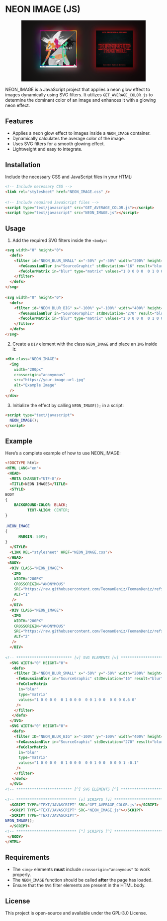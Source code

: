 # NEON IMAGE (JS)

<p align="center">
 <img width="400PX" src="https://raw.githubusercontent.com/TeomanDeniz/TeomanDeniz/refs/heads/main/images/repo_projects/NEON_EFFECT/PREVIEW.png">
</p>

NEON_IMAGE is a JavaScript project that applies a neon glow effect to images dynamically using SVG filters. It utilizes `GET_AVERAGE_COLOR.js` to determine the dominant color of an image and enhances it with a glowing neon effect.

## Features
- Applies a neon glow effect to images inside a `NEON_IMAGE` container.
- Dynamically calculates the average color of the image.
- Uses SVG filters for a smooth glowing effect.
- Lightweight and easy to integrate.

## Installation
Include the necessary CSS and JavaScript files in your HTML:

```html
<!-- Include necessary CSS -->
<link rel="stylesheet" href="NEON_IMAGE.css" />

<!-- Include required JavaScript files -->
<script type="text/javascript" src="GET_AVERAGE_COLOR.js"></script>
<script type="text/javascript" src="NEON_IMAGE.js"></script>
```

## Usage

1. Add the required SVG filters inside the `<body>`:

```html
<svg width="0" height="0">
  <defs>
    <filter id="NEON_BLUR_SMALL" x="-50%" y="-50%" width="200%" height="200%">
      <feGaussianBlur in="SourceGraphic" stdDeviation="16" result="blur"/>
      <feColorMatrix in="blur" type="matrix" values="1 0 0 0 0  0 1 0 0 0  0 0 1 0 0  0 0 0 0.6 0"/>
    </filter>
  </defs>
</svg>

<svg width="0" height="0">
  <defs>
    <filter id="NEON_BLUR_BIG" x="-100%" y="-100%" width="400%" height="400%">
      <feGaussianBlur in="SourceGraphic" stdDeviation="270" result="blur"/>
      <feColorMatrix in="blur" type="matrix" values="1 0 0 0 0  0 1 0 0 0  0 0 1 0 0  0 0 0 1 -0.1"/>
    </filter>
  </defs>
</svg>
```

2. Create a `DIV` element with the class `NEON_IMAGE` and place an `IMG` inside it:

```html
<div class="NEON_IMAGE">
  <img
    width="200px"
    crossorigin="anonymous"
    src="https://your-image-url.jpg"
    alt="Example Image"
  />
</div>
```

3. Initialize the effect by calling `NEON_IMAGE();` in a script:

```html
<script type="text/javascript">
  NEON_IMAGE();
</script>
```

## Example
Here’s a complete example of how to use NEON_IMAGE:

```html
<!DOCTYPE html>
<HTML LANG="en">
 <HEAD>
  <META CHARSET="UTF-8"/>
  <TITLE>NEON IMAGES</TITLE>
  <STYLE>
BODY
{
	BACKGROUND-COLOR: BLACK;
	      TEXT-ALIGN: CENTER;
}

.NEON_IMAGE
{
	  MARGIN: 50PX;
}
  </STYLE>
  <LINK REL="stylesheet" HREF="NEON_IMAGE.css"/>
 </HEAD>
 <BODY>
  <DIV CLASS="NEON_IMAGE">
   <IMG
    WIDTH="200PX"
    CROSSORIGIN="ANONYMOUS"
    SRC="https://raw.githubusercontent.com/TeomanDeniz/TeomanDeniz/refs/heads/main/images/repo_projects/NEON_EFFECT/EXAMPLE_1.jpg"
    ALT="1"
   />
  </DIV>
  <DIV CLASS="NEON_IMAGE">
   <IMG
    WIDTH="200PX"
    CROSSORIGIN="ANONYMOUS"
    SRC="https://raw.githubusercontent.com/TeomanDeniz/TeomanDeniz/refs/heads/main/images/repo_projects/NEON_EFFECT/EXAMPLE_2.jpeg"
    ALT="2"
   />
  </DIV>

<!-- ************************* [v] SVG ELEMENTS [v] ************************ -->
  <SVG WIDTH="0" HEIGHT="0">
   <defs>
    <filter ID="NEON_BLUR_SMALL" x="-50%" y="-50%" width="200%" height="200%">
     <feGaussianBlur in="SourceGraphic" stdDeviation="16" result="blur"/>
     <feColorMatrix
      in="blur"
      type="matrix"
      values="1 0 0 0 0  0 1 0 0 0  0 0 1 0 0  0 0 0 0.6 0"
     />
    </filter>
   </defs>
  </SVG>
  <SVG WIDTH="0" HEIGHT="0">
   <defs>
    <filter ID="NEON_BLUR_BIG" x="-100%" y="-100%" width="400%" height="400%">
     <feGaussianBlur in="SourceGraphic" stdDeviation="270" result="blur"/>
     <feColorMatrix
      in="blur"
      type="matrix"
      values="1 0 0 0 0  0 1 0 0 0  0 0 1 0 0  0 0 0 1 -0.1"
     />
    </filter>
   </defs>
  </SVG>
<!-- ************************* [^] SVG ELEMENTS [^] ************************ -->

<!-- *************************** [v] SCRIPTS [v] *************************** -->
  <SCRIPT TYPE="TEXT/JAVASCRIPT" SRC="GET_AVERAGE_COLOR.js"></SCRIPT>
  <SCRIPT TYPE="TEXT/JAVASCRIPT" SRC="NEON_IMAGE.js"></SCRIPT>
  <SCRIPT TYPE="TEXT/JAVASCRIPT">
NEON_IMAGE();
  </SCRIPT>
<!-- *************************** [^] SCRIPTS [^] *************************** -->
 </BODY>
</HTML>
```

## Requirements
- The `<img>` elements **must** include `crossorigin="anonymous"` to work properly.
- The `NEON_IMAGE` function should be called **after** the page has loaded.
- Ensure that the `SVG` filter elements are present in the HTML body.

## License
This project is open-source and available under the GPL-3.0 License.

